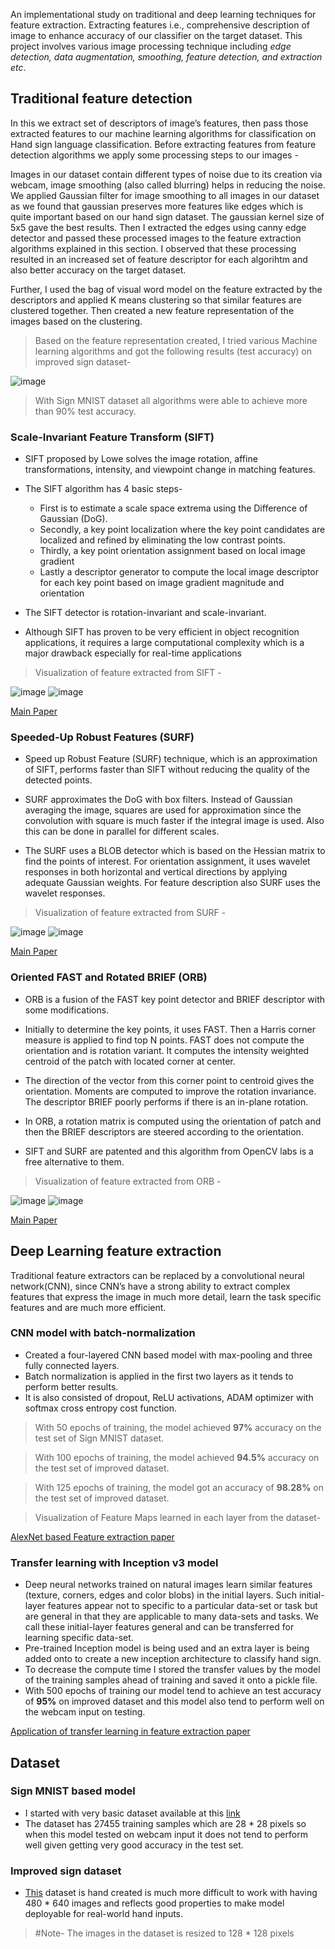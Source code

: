 An implementational study on traditional and deep learning techniques for feature extraction. Extracting features i.e., comprehensive description of image to enhance accuracy of our classifier on the target dataset. This project involves various image processing technique including *edge detection, data augmentation, smoothing, feature detection, and extraction etc*. 


## Traditional feature detection

In this we extract set of descriptors of image’s features, then pass those extracted features to our machine learning algorithms for classification on Hand sign language classification. Before extracting features from feature detection algorithms we apply some processing steps to our images - 

Images in our dataset contain different types of noise due to its creation via webcam, image smoothing (also called blurring) helps in reducing the noise. We applied Gaussian filter for image smoothing to all images in our dataset as we found that gaussian preserves more features like edges which is quite important based on our hand sign dataset. The gaussian kernel size of 5x5 gave the best results. Then I extracted the edges using canny edge detector and passed these processed images to the feature extraction algorithms explained in this section. I observed that these processing resulted in an increased set of feature descriptor for each algorihtm and also better accuracy on the target dataset.

Further, I used the bag of visual word model on the feature extracted by the descriptors and applied K means clustering so that similar features are clustered together. Then created a new feature representation of the images based on the clustering.

> Based on the feature representation created, I tried various Machine learning algorithms and got the following results (test accuracy) on improved sign dataset-

![image](https://drive.google.com/uc?export=view&id=15bqMsAgaxsTP8AqxPoSQtBW6ro47orFk)

> With Sign MNIST dataset all algorithms were able to achieve more than 90% test accuracy.

### Scale-Invariant Feature Transform (SIFT) 

- SIFT proposed by Lowe solves the image rotation, affine
transformations, intensity, and viewpoint change in matching
features. 
- The SIFT algorithm has 4 basic steps- 
  - First is to estimate a scale space extrema using the Difference of
Gaussian (DoG). 
  - Secondly, a key point localization where the
key point candidates are localized and refined by eliminating
the low contrast points. 
  - Thirdly, a key point orientation
assignment based on local image gradient
  - Lastly a
descriptor generator to compute the local image descriptor for
each key point based on image gradient magnitude and
orientation

- The SIFT detector is rotation-invariant and scale-invariant.
- Although SIFT has
proven to be very efficient in object recognition applications,
it requires a large computational complexity which is a major
drawback especially for real-time applications

> Visualization of feature extracted from SIFT - 

![image](https://drive.google.com/uc?export=view&id=1sMIoBixhli8fLmkHgW3bAW9VEtWsOkD0)
![image](https://drive.google.com/uc?export=view&id=11OecykdbH6zPa0aiaf49t7zD6oiFLJ-O)

[Main Paper](https://people.eecs.berkeley.edu/~malik/cs294/lowe-ijcv04.pdf)

### Speeded-Up Robust Features (SURF)

- Speed up Robust Feature (SURF) technique, which is an
approximation of SIFT, performs faster than SIFT without
reducing the quality of the detected points.

- SURF approximates the DoG with box filters. Instead of
Gaussian averaging the image, squares are used for
approximation since the convolution with square is much
faster if the integral image is used. Also this can be done in
parallel for different scales. 

- The SURF uses a BLOB detector
which is based on the Hessian matrix to find the points of
interest. For orientation assignment, it uses wavelet responses
in both horizontal and vertical directions by applying adequate
Gaussian weights. For feature description also SURF uses the
wavelet responses.

> Visualization of feature extracted from SURF - 

![image](https://drive.google.com/uc?export=view&id=1UflcRBeYLvuUlHouAHrLzLOsieTclXlP)
![image](https://drive.google.com/uc?export=view&id=1W8S0vLFTnILbwx80oWTnn5pOJVPHicj0)

[Main Paper](https://people.ee.ethz.ch/~surf/eccv06.pdf)

### Oriented FAST and Rotated BRIEF (ORB)

- ORB is a fusion of the FAST key point detector and BRIEF
descriptor with some modifications. 
- Initially to determine
the key points, it uses FAST. Then a Harris corner measure is
applied to find top N points. FAST does not compute the
orientation and is rotation variant. It computes the intensity
weighted centroid of the patch with located corner at center.
- The direction of the vector from this corner point to centroid
gives the orientation. Moments are computed to improve the
rotation invariance. The descriptor BRIEF poorly performs if
there is an in-plane rotation. 
- In ORB, a rotation matrix is
computed using the orientation of patch and then the BRIEF
descriptors are steered according to the orientation. 

- SIFT and SURF are patented and this algorithm from OpenCV labs is a free alternative to them.


> Visualization of feature extracted from ORB - 

![image](https://drive.google.com/uc?export=view&id=19n1uftxFkUMlW-h3mRHSQ58Dx2vR1TZR)
![image](https://drive.google.com/uc?export=view&id=1Ao17wySgM_8DIIS9YX9nhgWHhVkkJjE-)

[Main Paper](https://ieeexplore.ieee.org/document/6126544)

## Deep Learning feature extraction

Traditional feature extractors can be replaced by a convolutional neural network(CNN), since CNN’s have a strong ability to extract complex features that express the image in much more detail, learn the task specific features and are much more efficient.

### CNN model with batch-normalization

- Created a four-layered CNN based model with max-pooling and three fully connected layers.
- Batch normalization is applied in the first two layers as it tends to perform better results.
- It is also consisted of dropout, ReLU activations, ADAM optimizer with softmax cross entropy cost function.
> With 50 epochs of training, the model achieved **97%** accuracy on the test set of Sign MNIST dataset.

> With 100 epochs of training, the model achieved **94.5%** accuracy on the test set of improved dataset.

> With 125 epochs of training, the model got an accuracy of **98.28%** on the test set of improved dataset.

> Visualization of Feature Maps learned in each layer from the dataset- 

[AlexNet based Feature extraction paper](https://www.semanticscholar.org/paper/Feature-extraction-and-image-retrieval-based-on-Yuan-Zhang/bada07c7ea423739c0db6b8f1f2fc2438881f21d)

### Transfer learning with Inception v3 model
- Deep neural networks trained on natural images learn similar features (texture, corners, edges and color blobs) in the initial layers. Such initial-layer features appear not to specific to a particular data-set or task but are general in that they are applicable to many data-sets and tasks. We call these initial-layer features general and can be transferred for learning specific data-set.
- Pre-trained Inception model is being used and an extra layer is being added onto to create a new inception architecture to classify hand sign.
- To decrease the compute time I stored the transfer values by the model of the training samples ahead of training and saved it onto a pickle file.
- With 500 epochs of training our model tend to achieve an test accuracy of **95%** on improved dataset and this model also tend to perform well on the webcam input on testing.

[Application of transfer learning in feature extraction paper](https://ieeexplore.ieee.org/document/7946733)

## Dataset

### Sign MNIST based model
- I started with very basic dataset available at this [link](https://www.kaggle.com/datamunge/sign-language-mnist) 
- The dataset has 27455 training samples which are 28 * 28 pixels so when this model tested on webcam input it does not tend to perform well given getting very good accuracy in the test set.

### Improved sign dataset
- [This](https://drive.google.com/open?id=1wgXtF6QHKBuXRx3qxuf-o6aOmN87t8G-) dataset is hand created is much more difficult to work with having 480 * 640 images and reflects good properties to make model deployable for real-world hand inputs.
> #Note- The images in the dataset is resized to 128 * 128 pixels




